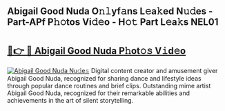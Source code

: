 ## Abigail Good Nuda O𝚗𝚕yf𝚊ns L𝚎a𝚔ed N𝚞𝚍es - Part-APf P𝚑𝚘tos Vi𝚍𝚎o - H𝚘𝚝 Part L𝚎a𝚔s NEL01

# <h2><a href="http://kfc4taz.oniu.top/?m=Abigail+Good+Nuda">🔗👉 🔴 Abigail Good Nuda P𝚑ot𝚘𝚜 V𝚒d𝚎o</a></h2>

[![Abigail Good Nuda Nu𝚍e𝚜](https://i.imgur.com/0qMVB7G.gif)](http://kfc4taz.oniu.top/?m=Abigail+Good+Nuda)
Digital content creator and amusement giver Abigail Good Nuda, recognized for sharing dance and lifestyle ideas through popular dance routines and brief clips. Outstanding mime artist Abigail Good Nuda, recognized for their remarkable abilities and achievements in the art of silent storytelling.  

